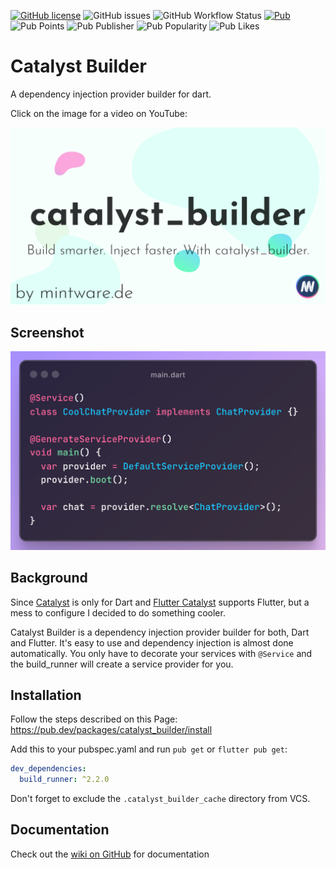 [![GitHub license](https://img.shields.io/github/license/mintware-de/catalyst_builder.svg)](https://github.com/mintware-de/catalyst_builder/blob/main/packages/catalyst_builder/LICENSE)
![GitHub issues](https://img.shields.io/github/issues/mintware-de/catalyst_builder)
![GitHub Workflow Status](https://img.shields.io/github/actions/workflow/status/mintware-de/catalyst_builder/dart.yml?branch=main)
[![Pub](https://img.shields.io/pub/v/catalyst_builder.svg)](https://pub.dartlang.org/packages/catalyst_builder)
![Pub Points](https://img.shields.io/pub/points/catalyst_builder)
![Pub Publisher](https://img.shields.io/pub/publisher/catalyst_builder)
![Pub Popularity](https://img.shields.io/pub/popularity/catalyst_builder)
![Pub Likes](https://img.shields.io/pub/likes/catalyst_builder)

# Catalyst Builder

A dependency injection provider builder for dart.

Click on the image for a video on YouTube:

[![YouTube Video](screenshots/cover.png)](https://youtu.be/aJO7_bCOHRs?si=t9lhwQ5v31z-p4iw)

## Screenshot

![minimal.png](screenshots/minimal.png)

## Background

Since [Catalyst](https://github.com/mintware-de/catalyst) is only for Dart
and [Flutter Catalyst](https://github.com/mintware-de/flutter_catalyst)
supports Flutter, but a mess to configure I decided to do something cooler.

Catalyst Builder is a dependency injection provider builder for both, Dart and Flutter. It's easy to use and dependency
injection is almost done automatically. You only have to decorate your services with `@Service` and the build_runner
will create a service provider for you.

## Installation

Follow the steps described on this Page:
https://pub.dev/packages/catalyst_builder/install

Add this to your pubspec.yaml and run `pub get` or `flutter pub get`:

```yaml
dev_dependencies:
  build_runner: ^2.2.0
```

Don't forget to exclude the `.catalyst_builder_cache` directory from VCS.


## Documentation

Check out the [wiki on GitHub](https://github.com/mintware-de/catalyst_builder/wiki) for documentation
